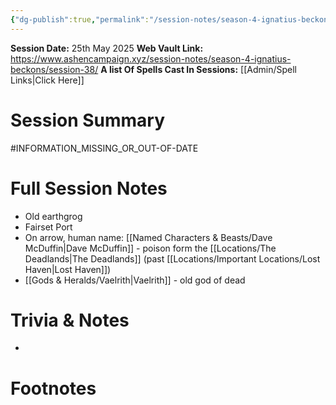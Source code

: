 ```yaml
---
{"dg-publish":true,"permalink":"/session-notes/season-4-ignatius-beckons/session-38/","updated":"2025-05-25T23:10:21.531+01:00"}
---
```


**Session Date:** 25th May 2025 
**Web Vault Link:** https://www.ashencampaign.xyz/session-notes/season-4-ignatius-beckons/session-38/
**A list Of Spells Cast In Sessions:** [[Admin/Spell Links\|Click Here]]

# Session Summary 
#INFORMATION_MISSING_OR_OUT-OF-DATE 

# Full Session Notes
- Old earthgrog
- Fairset Port 
- On arrow, human name: [[Named Characters & Beasts/Dave McDuffin\|Dave McDuffin]] - poison form the [[Locations/The Deadlands\|The Deadlands]] (past [[Locations/Important Locations/Lost Haven\|Lost Haven]])
- [[Gods & Heralds/Vaelrith\|Vaelrith]] - old god of dead 









# Trivia & Notes
- 

# Footnotes

